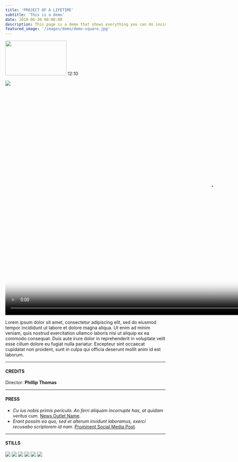```yaml
---
title: 'PROJECT OF A LIFETIME'
subtitle: 'This is a demo'
date: 2018-06-30 00:00:00
description: This page is a demo that shows everything you can do inside portfolio and blog posts.
featured_image: '/images/demo/demo-square.jpg'
---
```

<div class="image-wrap">
  <img src="https://homepages.cae.wisc.edu/~ece533/images/monarch.png" width="192" height="109" alt="">
  <span class="time">12:10</span>
</div>

<a class="afterglow" href="#dbvideo"> ![](https://dl.dropboxusercontent.com/s/lecj4bv4fkkf2z3/demo-landscape.jpg) </a>
<video id="dbvideo" width="1280" height="720" data-overscale="false" poster="https://dl.dropboxusercontent.com/s/lecj4bv4fkkf2z3/demo-landscape.jpg">
  <source type="video/mp4" src="https://dl.dropboxusercontent.com/s/50xxtlw1mcey9d0/afterglow_local_hd.mp4" data-quality="hd"/>
  <source type="video/mp4" src="https://dl.dropboxusercontent.com/s/gznqdinn08zpu9w/afterglow_local.mp4" />
</video>

Lorem ipsum dolor sit amet, consectetur adipiscing elit, sed do eiusmod tempor 
incididunt ut labore et dolore magna aliqua. Ut enim ad minim veniam, quis 
nostrud exercitation ullamco laboris nisi ut aliquip ex ea commodo consequat.
Duis aute irure dolor in reprehenderit in voluptate velit esse cillum dolore eu 
fugiat nulla pariatur. Excepteur sint occaecat cupidatat non proident, sunt in 
culpa qui officia deserunt mollit anim id est laborum.

---

#### CREDITS
<span class="role"> Director:</span>
<span class="credit">**Phillip Thomas**</span>

---

#### PRESS
+ *Cu ius nobis primis pericula. An ferri aliquam incorrupte has, at quidam veritus cum.* [News Outlet Name](https://reddit.com).
+ *Erant possim ea quo, sed et alterum invidunt laboramus, exerci recusabo scriptorem id nam.* [Prominent Social Media Post](https://reddit.com).

---

#### STILLS
<div class="gallery" data-columns="3">
	<img src="/images/demo/demo-portrait.jpg">
	<img src="/images/demo/demo-landscape.jpg">
	<img src="/images/demo/demo-square.jpg">
	<img src="/images/demo/demo-landscape-2.jpg">
	<img src="/images/demo/2_post.png">
	<img src="/images/demo/demo-square.jpg">
</div>
